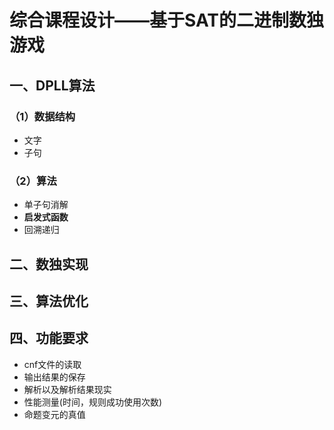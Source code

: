 # 综合课程设计——基于SAT的二进制数独游戏

## 一、DPLL算法

### （1）数据结构

- 文字
- 子句

### （2）算法

- 单子句消解
- **启发式函数**
- 回溯递归

## 二、数独实现

## 三、算法优化

## 四、功能要求
- cnf文件的读取
- 输出结果的保存
- 解析以及解析结果现实
- 性能测量(时间，规则成功使用次数)
- 命题变元的真值